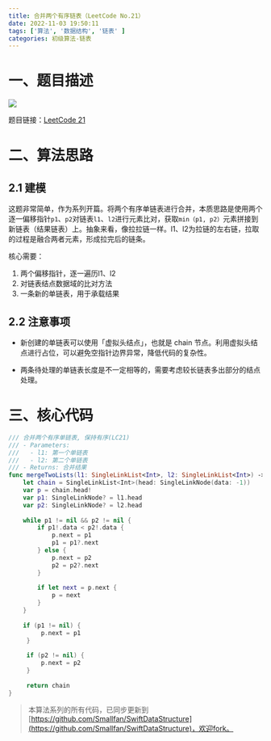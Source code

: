 ```yaml
---
title: 合并两个有序链表（LeetCode No.21）
date: 2022-11-03 19:50:11
tags: ['算法', '数据结构', '链表' ]
categories: 初级算法-链表
---
```


# 一、题目描述

![](../../images/post/algs/mergeLinkList/1.png)

题目链接：[LeetCode 21](https://leetcode.cn/problems/merge-two-sorted-lists/)

# 二、算法思路

## 2.1 建模

这题非常简单，作为系列开篇。将两个有序单链表进行合并，本质思路是使用两个逐一偏移指针`p1`、`p2`对链表`l1`、`l2`进行元素比对，获取`min（p1, p2）`元素拼接到新链表（结果链表）上。抽象来看，像拉拉链一样。l1、l2为拉链的左右链，拉取的过程是融合两者元素，形成拉完后的链条。

核心需要：

1. 两个偏移指针，逐一遍历l1、l2
2. 对链表结点数据域的比对方法
3. 一条新的单链表，用于承载结果

## 2.2 注意事项

+ 新创建的单链表可以使用「虚拟头结点」，也就是 chain 节点。利用虚拟头结点进行占位，可以避免空指针边界异常，降低代码的复杂性。

+ 两条待处理的单链表长度是不一定相等的，需要考虑较长链表多出部分的结点处理。

  

<!-- more -->

# 三、核心代码

```swift
/// 合并两个有序单链表, 保持有序(LC21)
/// - Parameters:
///   - l1: 第一个单链表
///   - l2: 第二个单链表
/// - Returns: 合并结果
func mergeTwoLists(l1: SingleLinkList<Int>, l2: SingleLinkList<Int>) -> SingleLinkList<Int> {
    let chain = SingleLinkList<Int>(head: SingleLinkNode(data: -1))
    var p = chain.head!
    var p1: SingleLinkNode? = l1.head
    var p2: SingleLinkNode? = l2.head
    
    while p1 != nil && p2 != nil {
        if p1!.data < p2!.data {
            p.next = p1
            p1 = p1?.next
        } else {
            p.next = p2
            p2 = p2?.next
        }
        
        if let next = p.next {
            p = next
        }
    }
    
    if (p1 != nil) {
         p.next = p1
     }
     
     if (p2 != nil) {
         p.next = p2
     }
     
     return chain
}
```

> 本算法系列的所有代码，已同步更新到[https://github.com/Smallfan/SwiftDataStructure](https://github.com/Smallfan/SwiftDataStructure)，欢迎fork。
